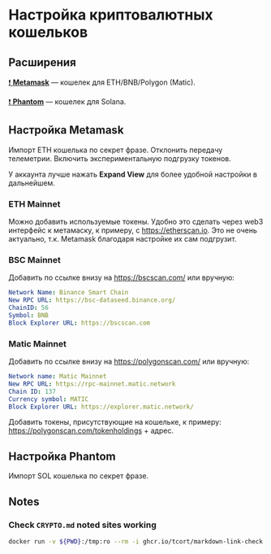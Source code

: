 # Настройка криптовалютных кошельков

## Расширения

[:exclamation: **Metamask**](https://addons.mozilla.org/en-US/firefox/addon/ether-metamask/)
— кошелек для ETH/BNB/Polygon (Matic).

[:exclamation: **Phantom**](https://addons.mozilla.org/en-US/firefox/addon/phantom-app/)
— кошелек для Solana.

## Настройка Metamask

Импорт ETH кошелька по секрет фразе. Отклонить передачу телеметрии. Включить
экспериментальную подгрузку токенов.

У аккаунта лучше нажать **Expand View** для более удобной настройки в
дальнейшем.

### ETH Mainnet

<!-- etherscan sometimes doesnt like checks and gives 403 :S -->

<!-- markdown-link-check-disable -->

Можно добавить используемые токены. Удобно это сделать через web3 интерфейс
к метамаску, к примеру, с <https://etherscan.io>. Это не очень актуально, т.к.
Metamask благодаря настройке их сам подгрузит.

<!-- markdown-link-check-enable-->

### BSC Mainnet

Добавить по ссылке внизу на <https://bscscan.com/> или вручную:

```yml
Network Name: Binance Smart Chain
New RPC URL: https://bsc-dataseed.binance.org/
ChainID: 56
Symbol: BNB
Block Explorer URL: https://bscscan.com
```

### Matic Mainnet

Добавить по ссылке внизу на <https://polygonscan.com/> или вручную:

```yml
Network name: Matic Mainnet
New RPC URL: https://rpc-mainnet.matic.network
Chain ID: 137
Currency symbol: MATIC
Block Explorer URL: https://explorer.matic.network/
```

Добавить токены, присутствующие на кошельке, к примеру:
<https://polygonscan.com/tokenholdings> + адрес.

## Настройка Phantom

Импорт SOL кошелька по секрет фразе.

## Notes

### Check `CRYPTO.md` noted sites working

```sh
docker run -v ${PWD}:/tmp:ro --rm -i ghcr.io/tcort/markdown-link-check:stable /tmp/CRYPTO.md
```
